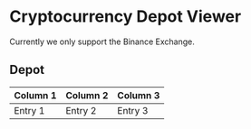 # Cryptocurrency Depot Viewer

Currently we only support the Binance Exchange.

## Depot

| Column 1 | Column 2 | Column 3 |
|:---------|:---------|:---------|
| Entry 1  | Entry 2  | Entry 3  |

<script>
  console.log("Hello World")
</script>
